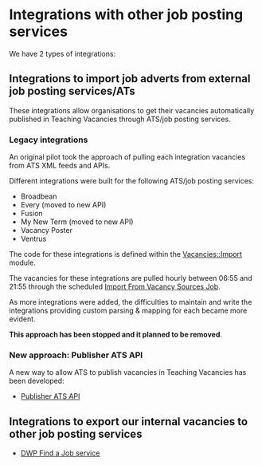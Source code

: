 # Integrations with other job posting services

We have 2 types of integrations:

## Integrations to import job adverts from external job posting services/ATs

These integrations allow organisations to get their vacancies automatically published in Teaching Vacancies through
ATS/job posting services.


### Legacy integrations

An original pilot took the approach of pulling each integration vacancies from ATS XML feeds and APIs.

Different integrations were built for the following ATS/job posting services:
- Broadbean
- Every (moved to new API)
- Fusion
- My New Term (moved to new API)
- Vacancy Poster
- Ventrus

The code for these integrations is defined within the [Vacancies::Import](/app/services/vacancies/import/) module.

The vacancies for these integrations are pulled hourly between 06:55 and 21:55 through the scheduled [Import From Vacancy Sources Job](/app/jobs/import_from_vacancy_sources_job.rb).

As more integrations were added, the difficulties to maintain and write the integrations providing custom parsing & mapping for each became more evident.

**This approach has been stopped and it planned to be removed**.

### New approach: Publisher ATS API

A new way to allow ATS to publish vacancies in Teaching Vacancies has been developed:

- [Publisher ATS API](publisher-ats-api)

## Integrations to export our internal vacancies to other job posting services

- [DWP Find a Job service](dwp-find-a-job.md)
